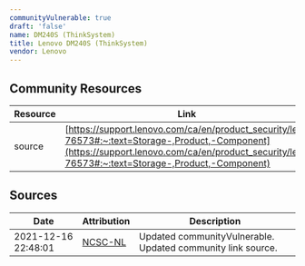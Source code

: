 ```yaml
---
communityVulnerable: true
draft: 'false'
name: DM240S (ThinkSystem)
title: Lenovo DM240S (ThinkSystem)
vendor: Lenovo
---
```



## Community Resources
| Resource | Link |
| --- | --- |
| source | [https://support.lenovo.com/ca/en/product_security/len-76573#:~:text=Storage-,Product,-Component](https://support.lenovo.com/ca/en/product_security/len-76573#:~:text=Storage-,Product,-Component) |


## Sources
| Date | Attribution | Description |
| --- | --- | --- |
| 2021-12-16 22:48:01 | [NCSC-NL](https://github.com/NCSC-NL/log4shell/blob/main/software/README.md) | Updated communityVulnerable. Updated community link source.  |
